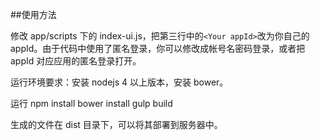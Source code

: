 ##使用方法

修改 app/scripts 下的 index-ui.js，把第三行中的`<Your appId>`改为你自己的 appId。由于代码中使用了匿名登录，你可以修改成帐号名密码登录，或者把 appId 对应应用的匿名登录打开。

运行环境要求：安装 nodejs 4 以上版本，安装 bower。

运行 
	npm install
	bower install
	gulp build

生成的文件在 dist 目录下，可以将其部署到服务器中。

